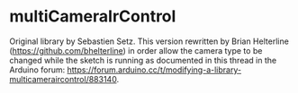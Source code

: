 # multiCameraIrControl 

Original library by Sebastien Setz. This version rewritten by Brian Helterline (https://github.com/bhelterline) in order allow the camera type to be changed while the sketch is running as documented in this thread in the Arduino forum: https://forum.arduino.cc/t/modifying-a-library-multicameraircontrol/883140. 
